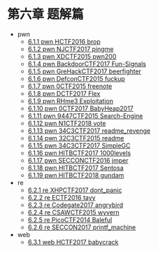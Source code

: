 # 第六章 题解篇

- pwn
  - [6.1.1 pwn HCTF2016 brop](6.1.1_pwn_hctf2016_brop.md)
  - [6.1.2 pwn NJCTF2017 pingme](6.1.2_pwn_njctf2017_pingme.md)
  - [6.1.3 pwn XDCTF2015 pwn200](6.1.3_pwn_xdctf2015_pwn200.md)
  - [6.1.4 pwn BackdoorCTF2017 Fun-Signals](6.1.4_pwn_backdoorctf2017_fun_signals.md)
  - [6.1.5 pwn GreHackCTF2017 beerfighter](6.1.5_pwn_grehackctf2017_beerfighter.md)
  - [6.1.6 pwn DefconCTF2015 fuckup](6.1.6_pwn_defconctf2015_fuckup.md)
  - [6.1.7 pwn 0CTF2015 freenote](6.1.7_pwn_0ctf2015_freenote.md)
  - [6.1.8 pwn DCTF2017 Flex](6.1.8_pwn_dctf2017_flex.md)
  - [6.1.9 pwn RHme3 Exploitation](6.1.9_pwn_rhme3_exploitation.md)
  - [6.1.10 pwn 0CTF2017 BabyHeap2017](6.1.10_pwn_0ctf2017_babyheap2017.md)
  - [6.1.11 pwn 9447CTF2015 Search-Engine](6.1.11_pwn_9447ctf2015_search_engine.md)
  - [6.1.12 pwn N1CTF2018 vote](6.1.12_pwn_n1ctf2018_vote.md)
  - [6.1.13 pwn 34C3CTF2017 readme_revenge](6.1.13_pwn_34c3ctf2017_readme_revenge.md)
  - [6.1.14 pwn 32C3CTF2015 readme](6.1.14_pwn_32c3ctf2015_readme.md)
  - [6.1.15 pwn 34C3CTF2017 SimpleGC](6.1.15_pwn_34c3ctf2017_simplegc.md)
  - [6.1.16 pwn HITBCTF2017 1000levels](6.1.16_pwn_hitbctf2017_1000levels.md)
  - [6.1.17 pwn SECCONCTF2016 jmper](6.1.17_pwn_secconctf2016_jmper.md)
  - [6.1.18 pwn HITBCTF2017 Sentosa](6.1.18_pwn_hitbctf2017_sentosa.md)
  - [6.1.19 pwn HITBCTF2018 gundam](6.1.19_pwn_hitbctf2018_gundam.md)
- re
  - [6.2.1 re XHPCTF2017 dont_panic](6.2.1_re_xhpctf2017_dont_panic.md)
  - [6.2.2 re ECTF2016 tayy](6.2.2_re_ectf2016_tayy.md)
  - [6.2.3 re Codegate2017 angrybird](6.2.3_re_codegate2017_angrybird.md)
  - [6.2.4 re CSAWCTF2015 wyvern](6.2.4_re_csawctf2015_wyvern.md)
  - [6.2.5 re PicoCTF2014 Baleful](6.2.5_re_picoctf2014_baleful.md)
  - [6.2.6 re SECCON2017 printf_machine](6.2.6_re_seccon2017_printf_machine.md)
- web
  - [6.3.1 web HCTF2017 babycrack](6.3.1_web_hctf2017_babycrack.md)
